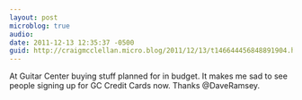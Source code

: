 ```yaml
---
layout: post
microblog: true
audio: 
date: 2011-12-13 12:35:37 -0500
guid: http://craigmcclellan.micro.blog/2011/12/13/t146644456848891904.html
---
```

At Guitar Center buying stuff planned for in budget. It makes me sad to see people signing up for GC Credit Cards now. Thanks @DaveRamsey.
